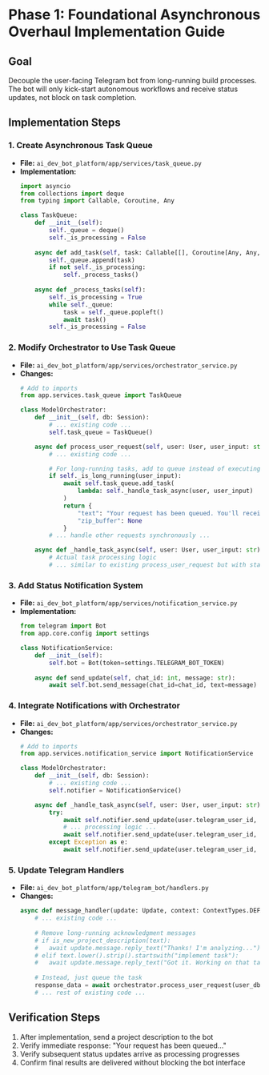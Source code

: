 # Phase 1: Foundational Asynchronous Overhaul Implementation Guide

## Goal
Decouple the user-facing Telegram bot from long-running build processes. The bot will only kick-start autonomous workflows and receive status updates, not block on task completion.

## Implementation Steps

### 1. Create Asynchronous Task Queue
- **File:** `ai_dev_bot_platform/app/services/task_queue.py`
- **Implementation:**
  ```python
  import asyncio
  from collections import deque
  from typing import Callable, Coroutine, Any
  
  class TaskQueue:
      def __init__(self):
          self._queue = deque()
          self._is_processing = False
          
      async def add_task(self, task: Callable[[], Coroutine[Any, Any, None]]):
          self._queue.append(task)
          if not self._is_processing:
              self._process_tasks()
              
      async def _process_tasks(self):
          self._is_processing = True
          while self._queue:
              task = self._queue.popleft()
              await task()
          self._is_processing = False
  ```

### 2. Modify Orchestrator to Use Task Queue
- **File:** `ai_dev_bot_platform/app/services/orchestrator_service.py`
- **Changes:**
  ```python
  # Add to imports
  from app.services.task_queue import TaskQueue
  
  class ModelOrchestrator:
      def __init__(self, db: Session):
          # ... existing code ...
          self.task_queue = TaskQueue()
  
      async def process_user_request(self, user: User, user_input: str) -> dict:
          # ... existing code ...
  
          # For long-running tasks, add to queue instead of executing directly
          if self._is_long_running(user_input):
              await self.task_queue.add_task(
                  lambda: self._handle_task_async(user, user_input)
              )
              return {
                  "text": "Your request has been queued. You'll receive updates when processing starts.",
                  "zip_buffer": None
              }
          # ... handle other requests synchronously ...
  
      async def _handle_task_async(self, user: User, user_input: str):
          # Actual task processing logic
          # ... similar to existing process_user_request but with status updates ...
  ```

### 3. Add Status Notification System
- **File:** `ai_dev_bot_platform/app/services/notification_service.py`
- **Implementation:**
  ```python
  from telegram import Bot
  from app.core.config import settings
  
  class NotificationService:
      def __init__(self):
          self.bot = Bot(token=settings.TELEGRAM_BOT_TOKEN)
      
      async def send_update(self, chat_id: int, message: str):
          await self.bot.send_message(chat_id=chat_id, text=message)
  ```

### 4. Integrate Notifications with Orchestrator
- **File:** `ai_dev_bot_platform/app/services/orchestrator_service.py`
- **Changes:**
  ```python
  # Add to imports
  from app.services.notification_service import NotificationService
  
  class ModelOrchestrator:
      def __init__(self, db: Session):
          # ... existing code ...
          self.notifier = NotificationService()
  
      async def _handle_task_async(self, user: User, user_input: str):
          try:
              await self.notifier.send_update(user.telegram_user_id, "🚀 Processing started...")
              # ... processing logic ...
              await self.notifier.send_update(user.telegram_user_id, "✅ Processing completed!")
          except Exception as e:
              await self.notifier.send_update(user.telegram_user_id, f"❌ Processing failed: {str(e)}")
  ```

### 5. Update Telegram Handlers
- **File:** `ai_dev_bot_platform/app/telegram_bot/handlers.py`
- **Changes:**
  ```python
  async def message_handler(update: Update, context: ContextTypes.DEFAULT_TYPE) -> None:
      # ... existing code ...
      
      # Remove long-running acknowledgment messages
      # if is_new_project_description(text):
      #   await update.message.reply_text("Thanks! I'm analyzing...")
      # elif text.lower().strip().startswith("implement task"):
      #   await update.message.reply_text("Got it. Working on that task now...")
      
      # Instead, just queue the task
      response_data = await orchestrator.process_user_request(user_db, text)
      # ... rest of existing code ...
  ```

## Verification Steps
1. After implementation, send a project description to the bot
2. Verify immediate response: "Your request has been queued..."
3. Verify subsequent status updates arrive as processing progresses
4. Confirm final results are delivered without blocking the bot interface